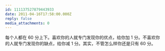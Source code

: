 ```yaml
---
id: 111137527879443933
date: 2011-04-16T17:58:00.000Z
reply: false
media_attachments: 0
---
```


每个人都在 60 分上下。喜欢你的人就专门发现你的优点，给你加 1 分。不喜欢你的人就专门发现你的缺点，给你减 1 分。其实，不管怎么样你还是只有 60 分。 ​​​​


